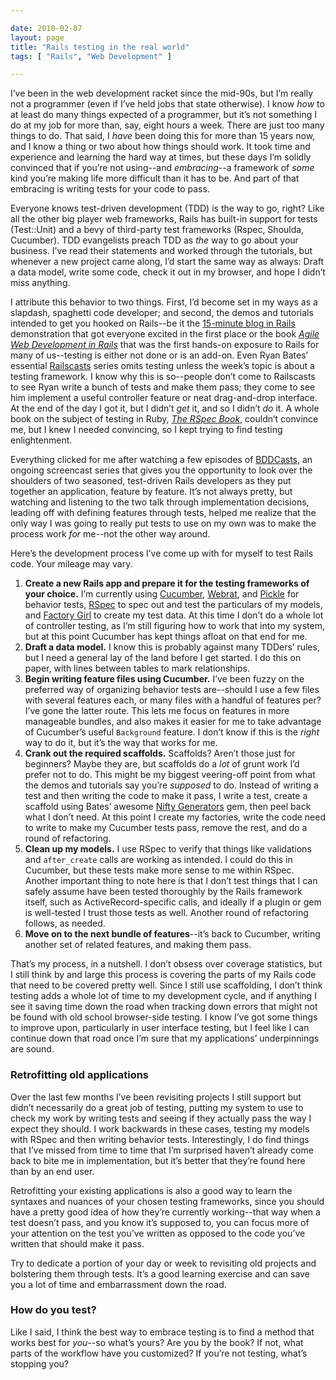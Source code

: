 ```yaml
---

date: 2010-02-07
layout: page
title: "Rails testing in the real world"
tags: [ "Rails", "Web Development" ]

---
```


I’ve been in the web development racket since the mid-90s, but I’m
really not a programmer (even if I’ve held jobs that state otherwise). I
know *how* to at least do many things expected of a programmer, but it’s
not something I do at my job for more than, say, eight hours a week.
There are just too many things to do. That said, I *have* been doing
this for more than 15 years now, and I know a thing or two about how
things should work. It took time and experience and learning the hard
way at times, but these days I’m solidly convinced that if you’re not
using--and *embracing*--a framework of *some* kind you’re making
life more difficult than it has to be. And part of that embracing is
writing tests for your code to pass.

Everyone knows test-driven development (TDD) is the way to go, right?
Like all the other big player web frameworks, Rails has built-in support
for tests (Test::Unit) and a bevy of third-party test frameworks (Rspec,
Shoulda, Cucumber). TDD evangelists preach TDD as *the* way to go about
your business. I’ve read their statements and worked through the
tutorials, but whenever a new project came along, I’d start the same way
as always: Draft a data model, write some code, check it out in my
browser, and hope I didn’t miss anything.

I attribute this behavior to two things. First, I’d become set in my
ways as a slapdash, spaghetti code developer; and second, the demos and
tutorials intended to get you hooked on Rails--be it the [15-minute
blog in Rails](http://rubyonrails.org/screencasts) demonstration that
got everyone excited in the first place or the book *[Agile Web
Development in
Rails](http://pragprog.com/titles/rails2/agile-web-development-with-rails)*
that was the first hands-on exposure to Rails for many of us--testing
is either not done or is an add-on. Even Ryan Bates’ essential
[Railscasts](http://railscasts.com) series omits testing unless the
week’s topic is about a testing framework. I know why this is
so--people don’t come to Railscasts to see Ryan write a bunch of tests
and make them pass; they come to see him implement a useful controller
feature or neat drag-and-drop interface. At the end of the day I got it,
but I didn’t *get* it, and so I didn’t *do* it. A whole book on the
subject of testing in Ruby, *[The RSpec
Book](http://pragprog.com/titles/achbd/the-rspec-book)*,
couldn’t convince me, but I knew I needed convincing, so I kept trying
to find testing enlightenment.

Everything clicked for me after watching a few episodes of
[BDDCasts](http://bddcasts.com/), an ongoing screencast series that
gives you the opportunity to look over the shoulders of two seasoned,
test-driven Rails developers as they put together an application,
feature by feature. It’s not always pretty, but watching and listening
to the two talk through implementation decisions, leading off with
defining features through tests, helped me realize that the only way I
was going to really put tests to use on my own was to make the process
work *for* me--not the other way around.

Here’s the development process I’ve come up with for myself to test
Rails code. Your mileage may vary.

1.  **Create a new Rails app and prepare it for the testing frameworks
    of your choice.** I’m currently using
    [Cucumber](http://cukes.info/),
    [Webrat](http://github.com/brynary/webrat), and
    [Pickle](http://github.com/ianwhite/pickle) for behavior tests,
    [RSpec](http://rspec.info/) to spec out and test the particulars of
    my models, and [Factory
    Girl](http://github.com/thoughtbot/factory_girl) to create my test
    data. At this time I don’t do a whole lot of controller testing, as
    I’m still figuring how to work that into my system, but at this
    point Cucumber has kept things afloat on that end for me.
2.  **Draft a data model.** I know this is probably against many TDDers’
    rules, but I need a general lay of the land before I get started. I
    do this on paper, with lines between tables to mark relationships.
3.  **Begin writing feature files using Cucumber.** I’ve been fuzzy on
    the preferred way of organizing behavior tests are--should I use a
    few files with several features each, or many files with a handful
    of features per? I’ve gone the latter route. This lets me focus on
    features in more manageable bundles, and also makes it easier for me
    to take advantage of Cucumber’s useful <code>Background</code>
    feature. I don’t know if this is the *right* way to do it, but it’s
    the way that works for me.
4. **Crank out the required scaffolds.** Scaffolds? Aren’t those
    just for beginners? Maybe they are, but scaffolds do a *lot* of
    grunt work I’d prefer not to do. This might be my biggest
    veering-off point from what the demos and tutorials say you’re
    *supposed* to do. Instead of writing a test and then writing the
    code to make it pass, I write a test, create a scaffold using Bates’
    awesome [Nifty Generators](http://github.com/ryanb/nifty-generators)
    gem, then peel back what I don’t need. At this point I create my
    factories, write the code need to write to make my Cucumber tests
    pass, remove the rest, and do a round of refactoring.
5. **Clean up my models.** I use RSpec to verify that things like
    validations and <code>after_create</code> calls are working as
    intended. I could do this in Cucumber, but these tests make more
    sense to me within RSpec. Another important thing to note here is
    that I don’t test things that I can safely assume have been tested
    thoroughly by the Rails framework itself, such as
    ActiveRecord-specific calls, and ideally if a plugin or gem is
    well-tested I trust those tests as well. Another round of
    refactoring follows, as needed.
6. **Move on to the next bundle of features**--it’s back to
    Cucumber, writing another set of related features, and making them
    pass.

That’s my process, in a nutshell. I don’t obsess over coverage
statistics, but I still think by and large this process is covering the
parts of my Rails code that need to be covered pretty well. Since I
still use scaffolding, I don’t think testing adds a whole lot of time to
my development cycle, and if anything I see it saving time down the road
when tracking down errors that might not be found with old school
browser-side testing. I know I’ve got some things to improve upon,
particularly in user interface testing, but I feel like I can continue
down that road once I’m sure that my applications’ underpinnings are
sound.

### Retrofitting old applications

Over the last few months I’ve been revisiting projects I still support
but didn’t necessarily do a great job of testing, putting my system to
use to check my work by writing tests and seeing if they actually pass
the way I expect they should. I work backwards in these cases, testing
my models with RSpec and then writing behavior tests. Interestingly, I
do find things that I’ve missed from time to time that I’m surprised
haven’t already come back to bite me in implementation, but it’s better
that they’re found here than by an end user.

Retrofitting your existing applications is also a good way to learn the
syntaxes and nuances of your chosen testing frameworks, since you should
have a pretty good idea of how they’re currently working--that way
when a test doesn’t pass, and you know it’s supposed to, you can focus
more of your attention on the test you’ve written as opposed to the code
you’ve written that should make it pass.

Try to dedicate a portion of your day or week to revisiting old projects
and bolstering them through tests. It’s a good learning exercise and can
save you a lot of time and embarrassment down the road.

### How do you test?

Like I said, I think the best way to embrace testing is to find a method
that works best for *you*--so what’s yours? Are you by the book? If
not, what parts of the workflow have you customized? If you’re not
testing, what’s stopping you?
